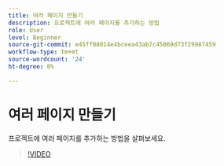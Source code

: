 ```yaml
---
title: 여러 페이지 만들기
description: 프로젝트에 여러 페이지를 추가하는 방법
role: User
level: Beginner
source-git-commit: e45ff88014e4bceea43ab7c45069d73f29987459
workflow-type: tm+mt
source-wordcount: '24'
ht-degree: 0%

---
```


# 여러 페이지 만들기

프로젝트에 여러 페이지를 추가하는 방법을 살펴보세요.

>[!VIDEO](https://video.tv.adobe.com/v/3420215?quality=12&learn=on&hidetitle=true)
